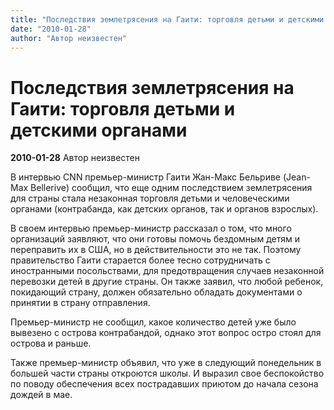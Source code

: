 ```yaml
---
title: "Последствия землетрясения на Гаити: торговля детьми и детскими органами"
date: "2010-01-28"
author: "Автор неизвестен"
---
```


# Последствия землетрясения на Гаити: торговля детьми и детскими органами

**2010-01-28** Автор неизвестен

В интервью CNN премьер-министр Гаити Жан-Макс Бельриве (Jean-Max Bellerive) сообщил, что еще одним последствием землетрясения для страны стала незаконная торговля детьми и человеческими органами (контрабанда, как детских органов, так и органов взрослых).

В своем интервью премьер-министр рассказал о том, что много организаций заявляют, что они готовы помочь бездомным детям и переправить их в США, но в действительности это не так. Поэтому правительство Гаити старается более тесно сотрудничать с иностранными посольствами, для предотвращения случаев незаконной перевозки детей в другие страны. Он также заявил, что любой ребенок, покидающий страну, должен обязательно обладать документами о принятии в страну отправления.

Премьер-министр не сообщил, какое количество детей уже было вывезено с острова контрабандой, однако этот вопрос остро стоял для острова и раньше.

Также премьер-министр объявил, что уже в следующий понедельник в большей части страны откроются школы. И выразил свое беспокойство по поводу обеспечения всех пострадавших приютом до начала сезона дождей в мае.